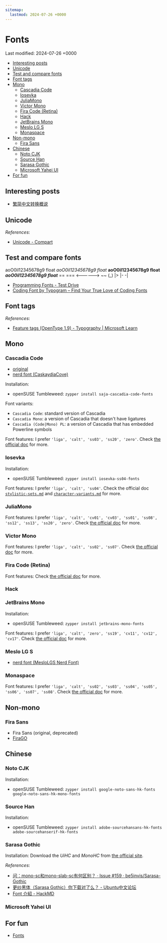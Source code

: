 ```yaml
---
sitemap:
  lastmod: 2024-07-26 +0000
---
```


# Fonts

Last modified: 2024-07-26 +0000

- [Interesting posts](#interesting-posts)
- [Unicode](#unicode)
- [Test and compare fonts](#test-and-compare-fonts)
- [Font tags](#font-tags)
- [Mono](#mono)
  - [Cascadia Code](#cascadia-code)
  - [Iosevka](#iosevka)
  - [JuliaMono](#juliamono)
  - [Victor Mono](#victor-mono)
  - [Fira Code (Retina)](#fira-code-retina)
  - [Hack](#hack)
  - [JetBrains Mono](#jetbrains-mono)
  - [Meslo LG S](#meslo-lg-s)
  - [Monaspace](#monaspace)
- [Non-mono](#non-mono)
  - [Fira Sans](#fira-sans)
- [Chinese](#chinese)
  - [Noto CJK](#noto-cjk)
  - [Source Han](#source-han)
  - [Sarasa Gothic](#sarasa-gothic)
  - [Microsoft Yahei UI](#microsoft-yahei-ui)
- [For fun](#for-fun)

## Interesting posts

- [繁简中文转换概说](https://ayaka.shn.hk/cc/)

## Unicode

*References*:

- [Unicode - Compart](https://www.compart.com/en/unicode/)

## Test and compare fonts

   aoO0il12345678g9 float
  *aoO0il12345678g9 float*
 **aoO0il12345678g9 float**
***aoO0il12345678g9 float***
== === <------> ~~ (_) |> |- -|

- [Programming Fonts - Test Drive](https://www.programmingfonts.org/)
- [Coding Font by Typogram – Find Your True Love of Coding Fonts](https://www.codingfont.com/)

## Font tags

*References*:

- [Feature tags (OpenType 1.9) - Typography \| Microsoft Learn](https://learn.microsoft.com/en-us/typography/opentype/spec/featuretags)

## Mono

### Cascadia Code

- [original](https://github.com/microsoft/cascadia-code/releases)
- [nerd font (CaskaydiaCove)](https://github.com/ryanoasis/nerd-fonts/releases)

Installation:

- openSUSE Tumbleweed: `zypper install saja-cascadia-code-fonts`

Font variants:

- `Cascadia Code`: standard version of Cascadia
- `Cascadia Mono`: a version of Cascadia that doesn't have ligatures
- `Cascadia (Code|Mono) PL`: a version of Cascadia that has embedded Powerline symbols

Font features: I prefer `'liga', 'calt', 'ss03', 'ss20', 'zero'`. Check [the official doc](https://github.com/microsoft/cascadia-code#font-features) for more.

### Iosevka

Installation:

- openSUSE Tumbleweed: `zypper install iosevka-ss04-fonts`

Font features: I prefer `'liga', 'calt', 'ss04'`. Check the official doc [`stylistic-sets.md`](https://github.com/be5invis/Iosevka/blob/main/doc/stylistic-sets.md) and [`character-variants.md`](https://github.com/be5invis/Iosevka/blob/main/doc/character-variants.md) for more.

### JuliaMono

Font features: I prefer `'liga', 'calt', 'cv01', 'cv03', 'ss01', 'ss08', 'ss12', 'ss13', 'ss20', 'zero'`. Check [the official doc](https://juliamono.netlify.app/#stylistic_sets) for more.

### Victor Mono

Font features: I prefer `'liga', 'calt', 'ss02', 'ss07'`. Check [the official doc](https://github.com/rubjo/victor-mono#available-stylistics) for more.

### Fira Code (Retina)

Font features: Check [the official doc](https://github.com/tonsky/FiraCode/wiki/How-to-enable-stylistic-sets) for more.

### Hack

### JetBrains Mono

Installation:

- openSUSE Tumbleweed: `zypper install jetbrains-mono-fonts`

Font features: I prefer `'liga', 'calt', 'zero', 'ss19', 'cv11', 'cv12', 'cv17'`. Check [the official doc](https://github.com/JetBrains/JetBrainsMono/wiki/OpenType-features) for more.

### Meslo LG S

- [nerd font (MesloLGS Nerd Font)](https://github.com/ryanoasis/nerd-fonts/tree/master/patched-fonts/Meslo)

### Monaspace

Font features: I prefer `'liga', 'calt', 'ss02', 'ss03', 'ss04', 'ss05', 'ss06', 'ss07', 'ss08'`. Check [the official doc](https://github.com/githubnext/monaspace#coding-ligatures) for more.

## Non-mono

### Fira Sans

- Fira Sans (original, deprecated)
- [FiraGO](https://github.com/bBoxType/FiraGO/releases)

## Chinese

### Noto CJK

Installation:

- openSUSE Tumbleweed: `zypper install google-noto-sans-hk-fonts google-noto-sans-hk-mono-fonts`

### Source Han

Installation:

- openSUSE Tumbleweed: `zypper install adobe-sourcehansans-hk-fonts adobe-sourcehanserif-hk-fonts`

### Sarasa Gothic

Installation: Download the *UiHC* and *MonoHC* from [the official site](https://github.com/be5invis/Sarasa-Gothic/releases).

*References*:

- [问：mono-sc和mono-slab-sc有何区别？ · Issue #159 · be5invis/Sarasa-Gothic](https://github.com/be5invis/Sarasa-Gothic/issues/159)
- [更纱黑体（Sarasa Gothic）你下载对了么？ - Ubuntu中文论坛](https://forum.ubuntu.org.cn/viewtopic.php?t=492571)
- [Font 介紹 - HackMD](https://hackmd.io/@Raile/HJB3WXDV3)

### Microsoft Yahei UI

## For fun

- [Fonts](https://vicfieger.com/~font/menu.html)
